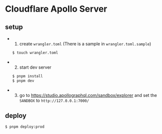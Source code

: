 # Cloudflare Apollo Server

## setup

- 1. create `wrangler.toml` (There is a sample in `wrangler.toml.sample`)
  ```bash
  $ touch wrangler.toml
  ```
- 2. start dev server
  ```bash
  $ pnpm install
  $ pnpm dev
  ```
- 3. go to https://studio.apollographql.com/sandbox/explorer and set the `SANDBOX` to `http://127.0.0.1:7000/`

## deploy

```bash
$ pnpm deploy:prod
```
